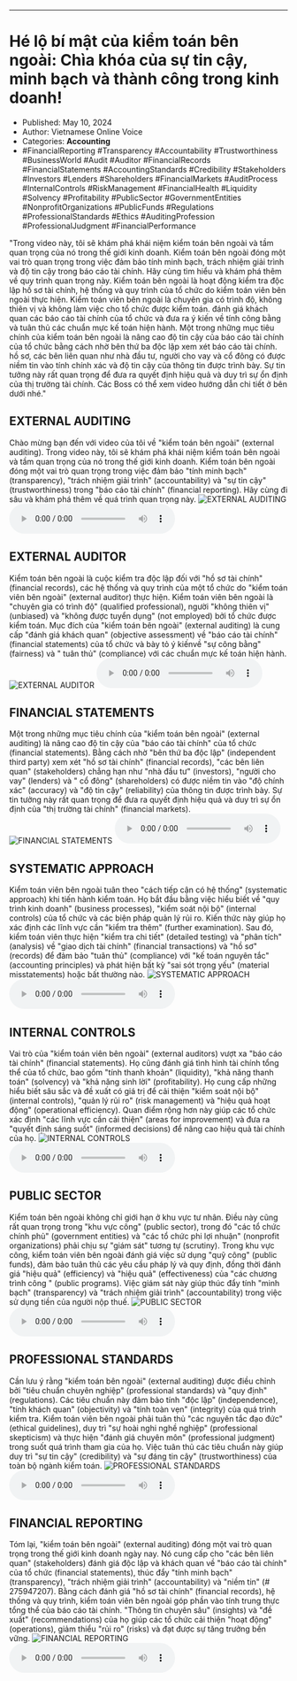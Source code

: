 
---

# Hé lộ bí mật của kiểm toán bên ngoài: Chìa khóa của sự tin cậy, minh bạch và thành công trong kinh doanh!

- Published: May 10, 2024
- Author: Vietnamese Online Voice
- Categories: **Accounting**
- #FinancialReporting #Transparency #Accountability #Trustworthiness #BusinessWorld #Audit #Auditor #FinancialRecords #FinancialStatements #AccountingStandards #Credibility #Stakeholders #Investors #Lenders #Shareholders #FinancialMarkets #AuditProcess #InternalControls #RiskManagement #FinancialHealth #Liquidity #Solvency #Profitability #PublicSector #GovernmentEntities #NonprofitOrganizations #PublicFunds #Regulations #ProfessionalStandards #Ethics #AuditingProfession #ProfessionalJudgment #FinancialPerformance

"Trong video này, tôi sẽ khám phá khái niệm kiểm toán bên ngoài và tầm quan trọng của nó trong thế giới kinh doanh. Kiểm toán bên ngoài đóng một vai trò quan trọng trong việc đảm bảo tính minh bạch, trách nhiệm giải trình và độ tin cậy trong báo cáo tài chính. Hãy cùng tìm hiểu và khám phá thêm về quy trình quan trọng này. Kiểm toán bên ngoài là hoạt động kiểm tra độc lập hồ sơ tài chính, hệ thống và quy trình của tổ chức do kiểm toán viên bên ngoài thực hiện. Kiểm toán viên bên ngoài là chuyên gia có trình độ, không thiên vị và không làm việc cho tổ chức được kiểm toán. đánh giá khách quan các báo cáo tài chính của tổ chức và đưa ra ý kiến ​​về tính công bằng và tuân thủ các chuẩn mực kế toán hiện hành. Một trong những mục tiêu chính của kiểm toán bên ngoài là nâng cao độ tin cậy của báo cáo tài chính của tổ chức bằng cách nhờ bên thứ ba độc lập xem xét báo cáo tài chính. hồ sơ, các bên liên quan như nhà đầu tư, người cho vay và cổ đông có được niềm tin vào tính chính xác và độ tin cậy của thông tin được trình bày. Sự tin tưởng này rất quan trọng để đưa ra quyết định hiệu quả và duy trì sự ổn định của thị trường tài chính. Các Boss có thể xem video hướng dẫn chi tiết ở bên dưới nhé."


## EXTERNAL AUDITING

Chào mừng bạn đến với video của tôi về "kiểm toán bên ngoài" (external auditing). Trong video này, tôi sẽ khám phá khái niệm kiểm toán bên ngoài và tầm quan trọng của nó trong thế giới kinh doanh. Kiểm toán bên ngoài đóng một vai trò quan trọng trong việc đảm bảo "tính minh bạch" (transparency), "trách nhiệm giải trình" (accountability) và "sự tin cậy" (trustworthiness) trong "báo cáo tài chính" (financial reporting). Hãy cùng đi sâu và khám phá thêm về quá trình quan trọng này.
![EXTERNAL AUDITING](https://http-archiver-apis-production-80.schnworks.com/storage/images/transitions/2024-05-10/transition-23530039542-Montserrat-SemiBold-303F9F.jpg)
<audio controls>
    <source src="https://http-archiver-apis-production-80.schnworks.com/storage/storage/audio/file-34369114371.mp3" type="audio/mpeg">
</audio>



## EXTERNAL AUDITOR

Kiểm toán bên ngoài là cuộc kiểm tra độc lập đối với "hồ sơ tài chính" (financial records), các hệ thống và quy trình của một tổ chức do "kiểm toán viên bên ngoài" (external auditor) thực hiện. Kiểm toán viên bên ngoài là "chuyên gia có trình độ" (qualified professional), người "không thiên vị" (unbiased) và "không được tuyển dụng" (not employed) bởi tổ chức được kiểm toán. Mục đích của "kiểm toán bên ngoài" (external auditing) là cung cấp "đánh giá khách quan" (objective assessment) về "báo cáo tài chính" (financial statements) của tổ chức và bày tỏ ý kiến ​​về "sự công bằng" (fairness) và " tuân thủ" (compliance) với các chuẩn mực kế toán hiện hành.
![EXTERNAL AUDITOR](https://http-archiver-apis-production-80.schnworks.com/storage/images/transitions/2024-05-10/transition-17730577098-Montserrat-SemiBold-880E4F.jpg)
<audio controls>
    <source src="https://http-archiver-apis-production-80.schnworks.com/storage/storage/audio/file-32668924397.mp3" type="audio/mpeg">
</audio>



## FINANCIAL STATEMENTS

Một trong những mục tiêu chính của "kiểm toán bên ngoài" (external auditing) là nâng cao độ tin cậy của "báo cáo tài chính" của tổ chức (financial statements). Bằng cách nhờ "bên thứ ba độc lập" (independent third party) xem xét "hồ sơ tài chính" (financial records), "các bên liên quan" (stakeholders) chẳng hạn như "nhà đầu tư" (investors), "người cho vay" (lenders) và " cổ đông" (shareholders) có được niềm tin vào "độ chính xác" (accuracy) và "độ tin cậy" (reliability) của thông tin được trình bày. Sự tin tưởng này rất quan trọng để đưa ra quyết định hiệu quả và duy trì sự ổn định của "thị trường tài chính" (financial markets).
![FINANCIAL STATEMENTS](https://http-archiver-apis-production-80.schnworks.com/storage/images/transitions/2024-05-10/transition-46090483623-Montserrat-Bold-283593.jpg)
<audio controls>
    <source src="https://http-archiver-apis-production-80.schnworks.com/storage/storage/audio/file-27207405324.mp3" type="audio/mpeg">
</audio>



## SYSTEMATIC APPROACH

Kiểm toán viên bên ngoài tuân theo "cách tiếp cận có hệ thống" (systematic approach) khi tiến hành kiểm toán. Họ bắt đầu bằng việc hiểu biết về "quy trình kinh doanh" (business processes), "kiểm soát nội bộ" (internal controls) của tổ chức và các biện pháp quản lý rủi ro. Kiến thức này giúp họ xác định các lĩnh vực cần "kiểm tra thêm" (further examination). Sau đó, kiểm toán viên thực hiện "kiểm tra chi tiết" (detailed testing) và "phân tích" (analysis) về "giao dịch tài chính" (financial transactions) ​​và "hồ sơ" (records) để đảm bảo "tuân thủ" (compliance) với "kế toán nguyên tắc" (accounting principles) và phát hiện bất kỳ "sai sót trọng yếu" (material misstatements) hoặc bất thường nào.
![SYSTEMATIC APPROACH](https://http-archiver-apis-production-80.schnworks.com/storage/images/transitions/2024-05-10/transition--17866922218-Montserrat-Thin-512DA8.jpg)
<audio controls>
    <source src="https://http-archiver-apis-production-80.schnworks.com/storage/storage/audio/file-45360256453.mp3" type="audio/mpeg">
</audio>



## INTERNAL CONTROLS

Vai trò của "kiểm toán viên bên ngoài" (external auditors) vượt xa "báo cáo tài chính" (financial statements). Họ cũng đánh giá tình hình tài chính tổng thể của tổ chức, bao gồm "tính thanh khoản" (liquidity), "khả năng thanh toán" (solvency) và "khả năng sinh lời" (profitability). Họ cung cấp những hiểu biết sâu sắc và đề xuất có giá trị để cải thiện "kiểm soát nội bộ" (internal controls), "quản lý rủi ro" (risk management) và "hiệu quả hoạt động" (operational efficiency). Quan điểm rộng hơn này giúp các tổ chức xác định "các lĩnh vực cần cải thiện" (areas for improvement) và đưa ra "quyết định sáng suốt" (informed decisions) để nâng cao hiệu quả tài chính của họ.
![INTERNAL CONTROLS](https://http-archiver-apis-production-80.schnworks.com/storage/images/transitions/2024-05-10/transition--37773408890-Montserrat-Bold-004895.jpg)
<audio controls>
    <source src="https://http-archiver-apis-production-80.schnworks.com/storage/storage/audio/file-43198686161.mp3" type="audio/mpeg">
</audio>



## PUBLIC SECTOR

Kiểm toán bên ngoài không chỉ giới hạn ở khu vực tư nhân. Điều này cũng rất quan trọng trong "khu vực công" (public sector), trong đó "các tổ chức chính phủ" (government entities) và "các tổ chức phi lợi nhuận" (nonprofit organizations) phải chịu sự "giám sát" tương tự (scrutiny). Trong khu vực công, kiểm toán viên bên ngoài đánh giá việc sử dụng "quỹ công" (public funds), đảm bảo tuân thủ các yêu cầu pháp lý và quy định, đồng thời đánh giá "hiệu quả" (efficiency) và "hiệu quả" (effectiveness) của "các chương trình công " (public programs). Việc giám sát này giúp thúc đẩy tính "minh bạch" (transparency) và "trách nhiệm giải trình" (accountability) trong việc sử dụng tiền của người nộp thuế.
![PUBLIC SECTOR](https://http-archiver-apis-production-80.schnworks.com/storage/images/transitions/2024-05-10/transition-15600393046-Montserrat-Medium-004895.jpg)
<audio controls>
    <source src="https://http-archiver-apis-production-80.schnworks.com/storage/storage/audio/file-9531366951.mp3" type="audio/mpeg">
</audio>



## PROFESSIONAL STANDARDS

Cần lưu ý rằng "kiểm toán bên ngoài" (external auditing) được điều chỉnh bởi "tiêu chuẩn chuyên nghiệp" (professional standards) và "quy định" (regulations). Các tiêu chuẩn này đảm bảo tính "độc lập" (independence), "tính khách quan" (objectivity) và "tính toàn vẹn" (integrity) của quá trình kiểm tra. Kiểm toán viên bên ngoài phải tuân thủ "các nguyên tắc đạo đức" (ethical guidelines), duy trì "sự hoài nghi nghề nghiệp" (professional skepticism) và thực hiện "đánh giá chuyên môn" (professional judgment) trong suốt quá trình tham gia của họ. Việc tuân thủ các tiêu chuẩn này giúp duy trì "sự tin cậy" (credibility) và "sự đáng tin cậy" (trustworthiness) của toàn bộ ngành kiểm toán.
![PROFESSIONAL STANDARDS](https://http-archiver-apis-production-80.schnworks.com/storage/images/transitions/2024-05-10/transition-11974375832-Montserrat-Bold-7B1FA2.jpg)
<audio controls>
    <source src="https://http-archiver-apis-production-80.schnworks.com/storage/storage/audio/file-29315773375.mp3" type="audio/mpeg">
</audio>



## FINANCIAL REPORTING

Tóm lại, "kiểm toán bên ngoài" (external auditing) đóng một vai trò quan trọng trong thế giới kinh doanh ngày nay. Nó cung cấp cho "các bên liên quan" (stakeholders) đánh giá độc lập và khách quan về "báo cáo tài chính" của tổ chức (financial statements), thúc đẩy "tính minh bạch" (transparency), "trách nhiệm giải trình" (accountability) và "niềm tin" (# 275947207). Bằng cách đánh giá "hồ sơ tài chính" (financial records), hệ thống và quy trình, kiểm toán viên bên ngoài góp phần vào tính trung thực tổng thể của báo cáo tài chính. "Thông tin chuyên sâu" (insights) và "đề xuất" (recommendations) của họ giúp các tổ chức cải thiện "hoạt động" (operations), giảm thiểu "rủi ro" (risks) và đạt được sự tăng trưởng bền vững.
![FINANCIAL REPORTING](https://http-archiver-apis-production-80.schnworks.com/storage/images/transitions/2024-05-10/transition--7903373441-Montserrat-Medium-283593.jpg)
<audio controls>
    <source src="https://http-archiver-apis-production-80.schnworks.com/storage/storage/audio/file-1695770436.mp3" type="audio/mpeg">
</audio>


